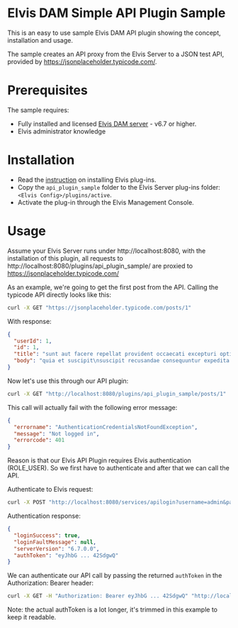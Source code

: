 # Elvis DAM Simple API Plugin Sample

This is an easy to use sample Elvis DAM API plugin showing the concept, installation and usage. 

The sample creates an API proxy from the Elvis Server to a JSON test API, provided by https://jsonplaceholder.typicode.com/.

# Prerequisites

The sample requires:

* Fully installed and licensed [Elvis DAM server](https://www.woodwing.com/en/digital-asset-management-system) - v6.7 or higher. 
* Elvis administrator knowledge

# Installation

* Read the [instruction](https://helpcenter.woodwing.com/hc/en-us/articles/202965685-Plug-ins-introduction-management) on installing Elvis plug-ins.
* Copy the `api_plugin_sample` folder to the Elvis Server plug-ins folder: `<Elvis Config>/plugins/active`.
* Activate the plug-in through the Elvis Management Console.

# Usage

Assume your Elvis Server runs under http://localhost:8080, with the installation of this plugin, all requests to http://localhost:8080/plugins/api_plugin_sample/ are proxied to https://jsonplaceholder.typicode.com/

As an example, we're going to get the first post from the API. Calling the typicode API directly looks like this:

```bash
curl -X GET "https://jsonplaceholder.typicode.com/posts/1"
```

With response:
```json
{
  "userId": 1,
  "id": 1,
  "title": "sunt aut facere repellat provident occaecati excepturi optio reprehenderit",
  "body": "quia et suscipit\nsuscipit recusandae consequuntur expedita et cum\nreprehenderit molestiae ut ut quas totam\nnostrum rerum est autem sunt rem eveniet architecto"
}
```

Now let's use this through our API plugin:
```bash
curl -X GET "http://localhost:8080/plugins/api_plugin_sample/posts/1"
```

This call will actually fail with the following error message:
```json
{
  "errorname": "AuthenticationCredentialsNotFoundException",
  "message": "Not logged in",
  "errorcode": 401
}
```

Reason is that our Elvis API Plugin requires Elvis authentication (ROLE_USER). So we first have to authenticate and after that we can call the API.

Authenticate to Elvis request:
```bash
curl -X POST "http://localhost:8080/services/apilogin?username=admin&password=changemenow"
```

Authentication response:
```json
{
  "loginSuccess": true,
  "loginFaultMessage": null,
  "serverVersion": "6.7.0.0",
  "authToken": "eyJhbG ... 42SdgwQ"
}
```

We can authenticate our API call by passing the returned `authToken` in the Authorization: Bearer header:
```bash
curl -X GET -H "Authorization: Bearer eyJhbG ... 42SdgwQ" "http://localhost:8080/plugins/api_plugin_sample/posts/1"
```

Note: the actual authToken is a lot longer, it's trimmed in this example to keep it readable.